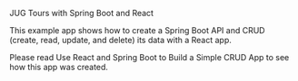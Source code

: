 JUG Tours with Spring Boot and React

This example app shows how to create a Spring Boot API and CRUD (create, read, update, and delete) its data with a React app.

Please read Use React and Spring Boot to Build a Simple CRUD App to see how this app was created.